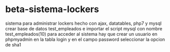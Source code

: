 # beta-sistema-lockers
sistema para administrar lockers hecho con ajax, datatables, php7 y mysql
crear base de datos test_empleados e importar el script mysql con nombre test_empleados(10)
para acceder al sistema hay que crear un usuario en phpmyadmin en la tabla login
y en el campo password seleccionar la opcion de sha1
